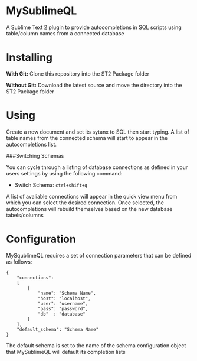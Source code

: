 MySublimeQL
===========

A Sublime Text 2 plugin to provide autocompletions in SQL scripts using table/column names from a connected database

Installing
==========

**With Git:** Clone this repository into the ST2 Package folder

**Without Git:** Download the latest source and move the directory into the ST2 Package folder

Using
=====

Create a new document and set its sytanx to SQL then start typing. A list of table names from the connected schema will start to appear in the autocompletions list.

###Switching Schemas

You can cycle through a listing of database connections as defined in your users settings by using the following command:

* Switch Schema: `ctrl+shift+q`

A list of avaliable connections will appear in the quick view menu from which you can select the desired connection. Once selected, the autocompletions will rebuild themselves based on the new database tabels/columns

Configuration
=============

MySqublimeQL requires a set of connection parameters that can be defined as follows:

	{
		"connections":
		[
			{
				"name": "Schema Name",
				"host": "localhost",
				"user": "username",
				"pass": "password",
				"db"  : "database"
			}
		],
		"default_schema": "Schema Name"
	}

The default schema is set to the name of the schema configuration object that MySublimeQL will default its completion lists